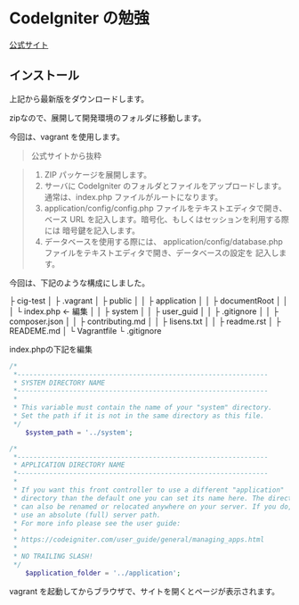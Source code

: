 # CodeIgniter の勉強

[公式サイト](https://codeigniter.jp/user_guide/3/index.html)

## インストール

上記から最新版をダウンロードします。

zipなので、展開して開発環境のフォルダに移動します。

今回は、vagrant を使用します。

> 公式サイトから抜粋

> 1. ZIP パッケージを展開します。
> 1. サーバに CodeIgniter のフォルダとファイルをアップロードします。 通常は、index.php ファイルがルートになります。
> 1. application/config/config.php ファイルをテキストエディタで開き、 ベース URL を記入します。暗号化、もしくはセッションを利用する際には 暗号鍵を記入します。
> 1. データベースを使用する際には、 application/config/database.php ファイルをテキストエディタで開き、データベースの設定を 記入します。

今回は、下記のような構成にしました。

├ cig-test
│   ├ .vagrant
│   ├ public
│   │   ├ application
│   │   ├ documentRoot
│   │   │   └ index.php <- 編集
│   │   ├ system
│   │   ├ user_guid
│   │   ├ .gitignore
│   │   ├ composer.json
│   │   ├ contributing.md
│   │   ├ lisens.txt
│   │   ├ readme.rst
│   ├ READEME.md
│   └ Vagrantfile
└ .gitignore

index.phpの下記を編集

```php
/*
 *---------------------------------------------------------------
 * SYSTEM DIRECTORY NAME
 *---------------------------------------------------------------
 *
 * This variable must contain the name of your "system" directory.
 * Set the path if it is not in the same directory as this file.
 */
	$system_path = '../system';

/*
 *---------------------------------------------------------------
 * APPLICATION DIRECTORY NAME
 *---------------------------------------------------------------
 *
 * If you want this front controller to use a different "application"
 * directory than the default one you can set its name here. The directory
 * can also be renamed or relocated anywhere on your server. If you do,
 * use an absolute (full) server path.
 * For more info please see the user guide:
 *
 * https://codeigniter.com/user_guide/general/managing_apps.html
 *
 * NO TRAILING SLASH!
 */
	$application_folder = '../application';
```

vagrant を起動してからブラウザで、サイトを開くとページが表示されます。
